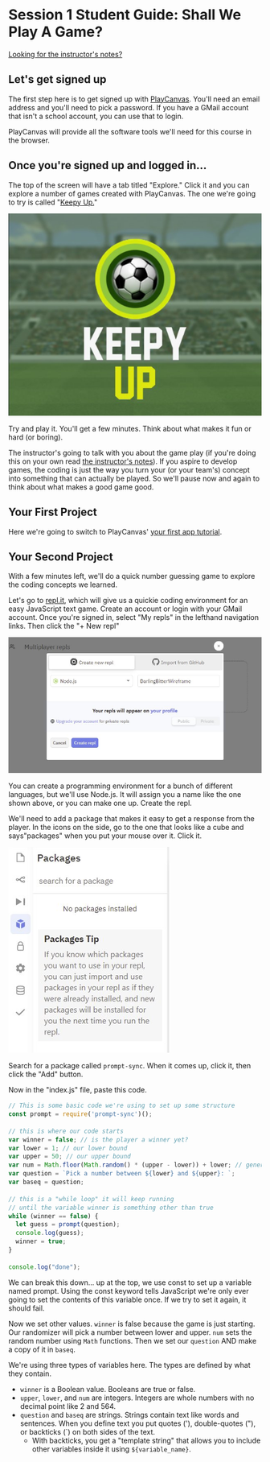 # Session 1 Student Guide: Shall We Play A Game?

[Looking for the instructor's notes?](InstructorNotes.md)

## Let's get signed up

The first step here is to get signed up with [PlayCanvas](https://playcanvas.com). You'll need an email address and you'll need to pick a password. If you have a GMail account that isn't a school account, you can use that to login.

PlayCanvas will provide all the software tools we'll need for this course in the browser.

## Once you're signed up and logged in...

The top of the screen will have a tab titled "Explore." Click it and you can explore a number of games created with PlayCanvas. The one we're going to try is called "[Keepy Up.](https://playcanv.as/p/XtfZXpxU/)"

[![Keepy Up Title Screen](../Resources%20and%20Assets/tutorial_images/keepy_up_open_screen_1.jpg)](https://playcanv.as/p/XtfZXpxU/) 

Try and play it. You'll get a few minutes. Think about what makes it fun or hard (or boring). 

The instructor's going to talk with you about the game play (if you're doing this on your own read [the instructor's notes](InstructorNotes.md)). If you aspire to develop games, the coding is just the way you turn your (or your team's) concept into something that can actually be played. So we'll pause now and again to think about what makes a good game good.

## Your First Project

Here we're going to switch to PlayCanvas' [your first app tutorial](https://developer.playcanvas.com/en/user-manual/your-first-app/).

## Your Second Project

With a few minutes left, we'll do a quick number guessing game to explore the coding concepts we learned.

Let's go to [repl.it](https://replit.com/), which will give us a quickie coding environment for an easy JavaScript text game. Create an account or login with your GMail account. Once you're signed in, select "My repls" in the lefthand navigation links. Then click the "+ New repl"

![new repl](../Resources%20and%20Assets/tutorial_images/newRepl.jpg)

You can create a programming environment for a bunch of different languages, but we'll use Node.js. It will assign you a name like the one shown above, or you can make one up. Create the repl.

We'll need to add a package that makes it easy to get a response from the player. In the icons on the side, go to the one that looks like a cube and says"packages" when you put your mouse over it. Click it.

![packages](../Resources%20and%20Assets/tutorial_images/packages.jpg)

Search for a package called `prompt-sync`. When it comes up, click it, then click the "Add" button.

Now in the "index.js" file, paste this code.

```javascript
// This is some basic code we're using to set up some structure
const prompt = require('prompt-sync')();

// this is where our code starts
var winner = false; // is the player a winner yet?
var lower = 1; // our lower bound
var upper = 50; // our upper bound
var num = Math.floor(Math.random() * (upper - lower)) + lower; // generate our number
var question = `Pick a number between ${lower} and ${upper}: `;
var baseq = question;

// this is a "while loop" it will keep running 
// until the variable winner is something other than true
while (winner == false) {
  let guess = prompt(question);
  console.log(guess);
  winner = true;
}

console.log("done");
```

We can break this down... up at the top, we use const to set up a variable named prompt. Using the const keyword tells JavaScript we're only ever going to set the contents of this variable once. If we try to set it again, it should fail.

Now we set other values. `winner` is false because the game is just starting. Our randomizer will pick a number between lower and upper. `num` sets the random number using `Math` functions. Then we set our `question` AND make a copy of it in `baseq`.

We're using three types of variables here. The types are defined by what they contain.

- `winner` is a Boolean value. Booleans are true or false.
- `upper`, `lower`, and `num` are integers. Integers are whole numbers with no decimal point like 2 and 564.
- `question` and `baseq` are strings. Strings contain text like words and sentences. When you define text you put quotes ('), double-quotes ("), or backticks (`) on both sides of the text.
  - With backticks, you get a "template string" that allows you to include other variables inside it using `${variable_name}`.

